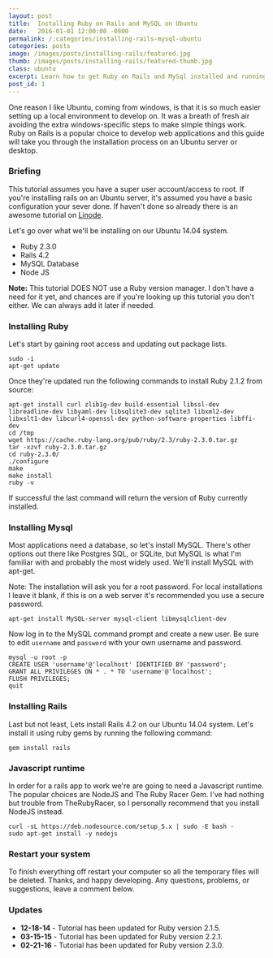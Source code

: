 ```yaml
---
layout: post
title:  Installing Ruby on Rails and MySQL on Ubuntu
date:   2016-01-01 12:00:00 -0800
permalink: /:categories/installing-rails-mysql-ubuntu
categories: posts
image: /images/posts/installing-rails/featured.jpg
thumb: /images/posts/installing-rails/featured-thumb.jpg
class: ubuntu
excerpt: Learn how to get Ruby on Rails and MySql installed and running on an Ubuntu machine.
post_id: 1
---
```


One reason I like Ubuntu, coming from windows, is that it is so much easier setting up a local environment to develop on. It was a breath of fresh air avoiding the extra windows-specific steps to make simple things work. Ruby on Rails is a popular choice to develop web applications and this guide will take you through the installation process on an Ubuntu server or desktop.

### Briefing

This tutorial assumes you have a super user account/access to root. If you're installing rails on an Ubuntu server, it's assumed you have a basic configuration your sever done. If haven't done so already there is an awesome tutorial on [Linode](https://www.linode.com/docs/getting-started).

Let's go over what we'll be installing on our Ubuntu 14.04 system.

- Ruby 2.3.0
- Rails 4.2
- MySQL Database
- Node JS

**Note:** This tutorial DOES NOT use a Ruby version manager. I don't have a need for it yet, and chances are if you're looking up this tutorial you don't either. We can always add it later if needed.

### Installing Ruby

Let's start by gaining root access and updating out package lists.

```nohighlight
sudo -i
apt-get update
```

Once they're updated run the following commands to install Ruby 2.1.2 from source:

```nohighlight
apt-get install curl zlib1g-dev build-essential libssl-dev libreadline-dev libyaml-dev libsqlite3-dev sqlite3 libxml2-dev libxslt1-dev libcurl4-openssl-dev python-software-properties libffi-dev
cd /tmp
wget https://cache.ruby-lang.org/pub/ruby/2.3/ruby-2.3.0.tar.gz
tar -xzvf ruby-2.3.0.tar.gz
cd ruby-2.3.0/
./configure
make
make install
ruby -v
```

If successful the last command will return the version of Ruby currently installed.

###  Installing Mysql

Most applications need a database, so let's install MySQL. There's other options out there like Postgres SQL, or SQLite, but MySQL is what I'm familiar with and probably the most widely used. We'll install MySQL with apt-get.

Note: The installation will ask you for a root password. For local installations I leave it blank, if this is on a web server it's recommended you use a secure password.

```nohighlight
apt-get install MySQL-server mysql-client libmysqlclient-dev
```

Now log in to the MySQL command prompt and create a new user. Be sure to edit `username` and `password` with your own username and password.

```nohighlight
mysql -u root -p
CREATE USER 'username'@'localhost' IDENTIFIED BY 'password';
GRANT ALL PRIVILEGES ON * . * TO 'username'@'localhost';
FLUSH PRIVILEGES;
quit
```

### Installing Rails

Last but not least, Lets install Rails 4.2 on our Ubuntu 14.04 system. Let's install it using ruby gems by running the following command:

```nohighlight
gem install rails
```

### Javascript runtime

In order for a rails app to work we're are going to need a Javascript runtime. The popular choices are NodeJS and The Ruby Racer Gem. I've had nothing but trouble from TheRubyRacer, so I personally recommend that you install NodeJS instead.

```nohighlight
curl -sL https://deb.nodesource.com/setup_5.x | sudo -E bash -
sudo apt-get install -y nodejs
```

### Restart your system

To finish everything off restart your computer so all the temporary files will be deleted. Thanks, and happy developing. Any questions, problems, or suggestions, leave a comment below.

### Updates

- **12-18-14** - Tutorial has been updated for Ruby version 2.1.5.
- **03-15-15** - Tutorial has been updated for Ruby version 2.2.1.
- **02-21-16** - Tutorial has been updated for Ruby version 2.3.0.